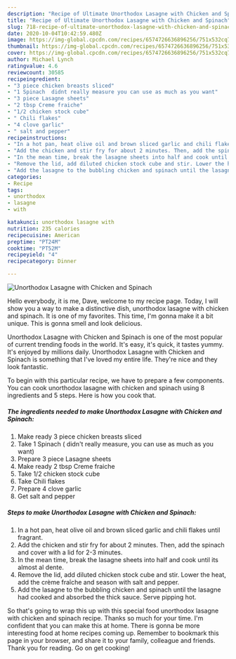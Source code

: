 ```yaml
---
description: "Recipe of Ultimate Unorthodox Lasagne with Chicken and Spinach"
title: "Recipe of Ultimate Unorthodox Lasagne with Chicken and Spinach"
slug: 718-recipe-of-ultimate-unorthodox-lasagne-with-chicken-and-spinach
date: 2020-10-04T10:42:59.480Z
image: https://img-global.cpcdn.com/recipes/6574726636896256/751x532cq70/unorthodox-lasagne-with-chicken-and-spinach-recipe-main-photo.jpg
thumbnail: https://img-global.cpcdn.com/recipes/6574726636896256/751x532cq70/unorthodox-lasagne-with-chicken-and-spinach-recipe-main-photo.jpg
cover: https://img-global.cpcdn.com/recipes/6574726636896256/751x532cq70/unorthodox-lasagne-with-chicken-and-spinach-recipe-main-photo.jpg
author: Michael Lynch
ratingvalue: 4.6
reviewcount: 30585
recipeingredient:
- "3 piece chicken breasts sliced"
- "1 Spinach  didnt really measure you can use as much as you want"
- "3 piece Lasagne sheets"
- "2 tbsp Creme fraiche"
- "1/2 chicken stock cube"
- " Chili flakes"
- "4 clove garlic"
- " salt and pepper"
recipeinstructions:
- "In a hot pan, heat olive oil and brown sliced garlic and chili flakes until fragrant."
- "Add the chicken and stir fry for about 2 minutes. Then, add the spinach and cover with a lid for 2-3 minutes."
- "In the mean time, break the lasagne sheets into half and cook until its almost al dente."
- "Remove the lid, add diluted chicken stock cube and stir. Lower the heat, add the crème fraîche and season with salt and pepper."
- "Add the lasagne to the bubbling chicken and spinach until the lasagne had cooked and absorbed the thick sauce. Serve pipping hot."
categories:
- Recipe
tags:
- unorthodox
- lasagne
- with

katakunci: unorthodox lasagne with 
nutrition: 235 calories
recipecuisine: American
preptime: "PT24M"
cooktime: "PT52M"
recipeyield: "4"
recipecategory: Dinner

---
```



![Unorthodox Lasagne with Chicken and Spinach](https://img-global.cpcdn.com/recipes/6574726636896256/751x532cq70/unorthodox-lasagne-with-chicken-and-spinach-recipe-main-photo.jpg)

Hello everybody, it is me, Dave, welcome to my recipe page. Today, I will show you a way to make a distinctive dish, unorthodox lasagne with chicken and spinach. It is one of my favorites. This time, I'm gonna make it a bit unique. This is gonna smell and look delicious.



Unorthodox Lasagne with Chicken and Spinach is one of the most popular of current trending foods in the world. It's easy, it's quick, it tastes yummy. It's enjoyed by millions daily. Unorthodox Lasagne with Chicken and Spinach is something that I've loved my entire life. They're nice and they look fantastic.


To begin with this particular recipe, we have to prepare a few components. You can cook unorthodox lasagne with chicken and spinach using 8 ingredients and 5 steps. Here is how you cook that.

<!--inarticleads1-->

##### The ingredients needed to make Unorthodox Lasagne with Chicken and Spinach:

1. Make ready 3 piece chicken breasts sliced
1. Take 1 Spinach ( didn&#39;t really measure, you can use as much as you want)
1. Prepare 3 piece Lasagne sheets
1. Make ready 2 tbsp Creme fraiche
1. Take 1/2 chicken stock cube
1. Take  Chili flakes
1. Prepare 4 clove garlic
1. Get  salt and pepper




<!--inarticleads2-->

##### Steps to make Unorthodox Lasagne with Chicken and Spinach:

1. In a hot pan, heat olive oil and brown sliced garlic and chili flakes until fragrant.
1. Add the chicken and stir fry for about 2 minutes. Then, add the spinach and cover with a lid for 2-3 minutes.
1. In the mean time, break the lasagne sheets into half and cook until its almost al dente.
1. Remove the lid, add diluted chicken stock cube and stir. Lower the heat, add the crème fraîche and season with salt and pepper.
1. Add the lasagne to the bubbling chicken and spinach until the lasagne had cooked and absorbed the thick sauce. Serve pipping hot.




So that's going to wrap this up with this special food unorthodox lasagne with chicken and spinach recipe. Thanks so much for your time. I'm confident that you can make this at home. There is gonna be more interesting food at home recipes coming up. Remember to bookmark this page in your browser, and share it to your family, colleague and friends. Thank you for reading. Go on get cooking!

